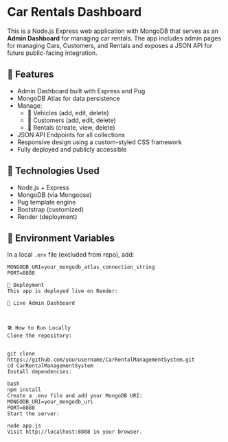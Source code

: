 # Car Rentals Dashboard

This is a Node.js Express web application with MongoDB that serves as an **Admin Dashboard** for managing car rentals. The app includes admin pages for managing Cars, Customers, and Rentals and exposes a JSON API for future public-facing integration.

## 📁 Features

- Admin Dashboard built with Express and Pug
- MongoDB Atlas for data persistence
- Manage:
  - 🚗 Vehicles (add, edit, delete)
  - 👤 Customers (add, edit, delete)
  - 📄 Rentals (create, view, delete)
- JSON API Endpoints for all collections
- Responsive design using a custom-styled CSS framework
- Fully deployed and publicly accessible

## 🧪 Technologies Used

- Node.js + Express
- MongoDB (via Mongoose)
- Pug template engine
- Bootstrap (customized)
- Render (deployment)

## 🔐 Environment Variables

In a local `.env` file (excluded from repo), add:

```env
MONGODB_URI=your_mongodb_atlas_connection_string
PORT=8888

🚀 Deployment
This app is deployed live on Render:

🔗 Live Admin Dashboard



🛠️ How to Run Locally
Clone the repository:


git clone https://github.com/yourusername/CarRentalManagementSystem.git
cd CarRentalManagementSystem
Install dependencies:

bash
npm install
Create a .env file and add your MongoDB URI:
MONGODB_URI=your_mongodb_uri
PORT=8888
Start the server:

node app.js
Visit http://localhost:8888 in your browser.
